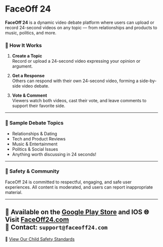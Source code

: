 # FaceOff 24

**FaceOff 24** is a dynamic video debate platform where users can upload or record 24-second videos on any topic — from relationships and products to music, politics, and more.

### 🎥 How It Works

1. **Create a Topic**  
   Record or upload a 24-second video expressing your opinion or argument.

2. **Get a Response**  
   Others can respond with their own 24-second video, forming a side-by-side video debate.

3. **Vote & Comment**  
   Viewers watch both videos, cast their vote, and leave comments to support their favorite side.

---

### 💬 Sample Debate Topics

- Relationships & Dating  
- Tech and Product Reviews  
- Music & Entertainment  
- Politics & Social Issues  
- Anything worth discussing in 24 seconds!

---

### 🔐 Safety & Community

FaceOff 24 is committed to respectful, engaging, and safe user experiences. All content is moderated, and users can report inappropriate material.

---

📱 Available on the [Google Play Store](#)  and IOS
🌐 Visit [FaceOff24.com](https://faceoff24.com)  
📧 Contact: `support@faceoff24.com`
---

📜 [View Our Child Safety Standards](https://tdkcali.github.io/FaceOff24.com/safety-standards.html)

